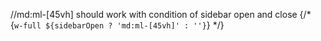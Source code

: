 //md:ml-[45vh] should work with condition of sidebar open and close {/* {`w-full ${sidebarOpen ? 'md:ml-[45vh]' : ''}`} */}